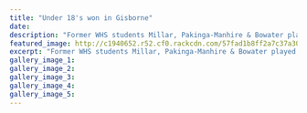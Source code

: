 ```yaml
---
title: "Under 18's won in Gisborne"
date: 
description: "Former WHS students Millar, Pakinga-Manhire & Bowater played well for the Wanganui U18 squad against Poverty Bay U18 in Gisborne on Saturday 24 September..."
featured_image: http://c1940652.r52.cf0.rackcdn.com/57fad1b8ff2a7c37a3000ca2/WU-U18-team-chron-25-Sept-2016.jpg
excerpt: "Former WHS students Millar, Pakinga-Manhire & Bowater played well for the Wanganui U18 squad against Poverty Bay U18 in Gisborne on Saturday 24 September."
gallery_image_1: 
gallery_image_2: 
gallery_image_3: 
gallery_image_4: 
gallery_image_5: 
---
```

